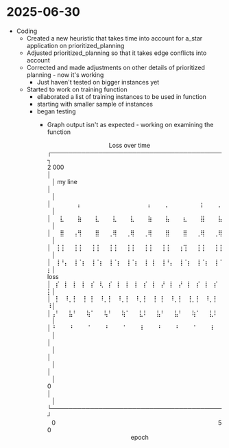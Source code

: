 # 2025-06-30

- Coding
    - Created a new heuristic that takes time into account for a_star application on prioritized_planning
    - Adjusted prioritized_planning so that it takes edge conflicts into account
    - Corrected and made adjustments on other details of prioritized planning - now it's working
        - Just haven't tested on bigger instances yet
    - Started to work on training function
        - ellaborated a list of training instances to be used in function
        - starting with smaller sample of instances
        - began testing
            - Graph output isn't as expected - working on examining the function

              ⠀⠀⠀⠀⠀⠀⠀⠀⠀⠀⠀⠀⠀⠀Loss over time⠀⠀⠀⠀⠀⠀⠀⠀⠀⠀⠀⠀⠀⠀        
              ┌────────────────────────────────────────┐        
        2 000 │⠀⠀⠀⠀⠀⠀⠀⠀⠀⠀⠀⠀⠀⠀⠀⠀⠀⠀⠀⠀⠀⠀⠀⠀⠀⠀⠀⠀⠀⠀⠀⠀⠀⠀⠀⠀⠀⠀⠀⠀│ my line
              │⠀⠀⠀⠀⠀⠀⠀⠀⠀⠀⠀⠀⠀⠀⠀⠀⠀⠀⠀⠀⠀⠀⠀⠀⠀⠀⠀⠀⠀⠀⠀⠀⠀⠀⠀⠀⠀⠀⠀⠀│        
              │⠀⠀⠀⠀⠀⠀⡄⠀⠀⠀⠀⠀⠀⠀⠀⠀⠀⠀⠀⠀⠀⠀⡄⠀⠀⠀⡀⠀⠀⠀⠀⠀⠀⠀⡆⠀⠀⠀⡀⠀│        
              │⠀⠀⣇⠀⠀⠀⣷⠀⠀⠀⣇⠀⠀⠀⣇⠀⠀⠀⣇⠀⠀⠀⣷⠀⠀⠀⣧⠀⠀⠀⣆⠀⠀⠀⣿⠀⠀⠀⣧⠀│        
              │⠀⠀⣿⠀⠀⢠⢻⠀⠀⠀⣿⠀⠀⢀⢿⠀⠀⢀⢿⠀⠀⢀⢿⠀⠀⠀⣿⠀⠀⠀⣿⠀⠀⢀⢿⠀⠀⢀⢿⠀│        
              │⠀⢸⢸⠀⠀⢸⢸⠀⠀⢸⢸⠀⠀⢸⢸⠀⠀⢸⢸⠀⠀⢸⢸⠀⠀⢸⢸⠀⠀⢰⢹⠀⠀⢸⢸⠀⠀⢸⢸⠀│        
              │⠀⢸⠘⡄⠀⢸⠈⡆⠀⢸⠈⡆⠀⢸⠈⡆⠀⢸⠈⡆⠀⢸⠀⡇⠀⢸⠘⡄⠀⢸⠈⡆⠀⢸⠈⡆⠀⢸⠈⡆│        
   loss       │⠀⡎⠀⡇⠀⡇⠀⡇⠀⡎⠀⢇⠀⡎⠀⡇⠀⡇⠀⡇⠀⡎⠀⡇⠀⡜⠀⡇⠀⡜⠀⡇⠀⡎⠀⡇⠀⡎⠀⡇│        
              │⠀⡇⠀⠸⡀⡇⠀⢸⠀⡇⠀⠸⡀⡇⠀⠸⡀⡇⠀⠸⡀⡇⠀⢸⠀⡇⠀⠸⡀⡇⠀⢸⡀⡇⠀⠸⡀⡇⠀⠸│        
              │⢠⠃⠀⠀⣧⠃⠀⠀⢷⠁⠀⠀⢧⠃⠀⠀⢷⠁⠀⠀⣇⠇⠀⠀⣧⠃⠀⠀⣧⠃⠀⠀⢷⠁⠀⠀⣇⠇⠀⠀│        
              │⠘⠀⠀⠀⠘⠀⠀⠀⠈⠀⠀⠀⠘⠀⠀⠀⠈⠀⠀⠀⠸⠀⠀⠀⠘⠀⠀⠀⠘⠀⠀⠀⠈⠀⠀⠀⠸⠀⠀⠀│        
              │⠀⠀⠀⠀⠀⠀⠀⠀⠀⠀⠀⠀⠀⠀⠀⠀⠀⠀⠀⠀⠀⠀⠀⠀⠀⠀⠀⠀⠀⠀⠀⠀⠀⠀⠀⠀⠀⠀⠀⠀│        
              │⠀⠀⠀⠀⠀⠀⠀⠀⠀⠀⠀⠀⠀⠀⠀⠀⠀⠀⠀⠀⠀⠀⠀⠀⠀⠀⠀⠀⠀⠀⠀⠀⠀⠀⠀⠀⠀⠀⠀⠀│        
              │⠀⠀⠀⠀⠀⠀⠀⠀⠀⠀⠀⠀⠀⠀⠀⠀⠀⠀⠀⠀⠀⠀⠀⠀⠀⠀⠀⠀⠀⠀⠀⠀⠀⠀⠀⠀⠀⠀⠀⠀│        
            0 │⠀⠀⠀⠀⠀⠀⠀⠀⠀⠀⠀⠀⠀⠀⠀⠀⠀⠀⠀⠀⠀⠀⠀⠀⠀⠀⠀⠀⠀⠀⠀⠀⠀⠀⠀⠀⠀⠀⠀⠀│        
              └────────────────────────────────────────┘        
              ⠀0⠀⠀⠀⠀⠀⠀⠀⠀⠀⠀⠀⠀⠀⠀⠀⠀⠀⠀⠀⠀⠀⠀⠀⠀⠀⠀⠀⠀⠀⠀⠀⠀⠀⠀⠀⠀⠀50⠀        
              ⠀⠀⠀⠀⠀⠀⠀⠀⠀⠀⠀⠀⠀⠀⠀⠀⠀⠀⠀epoch⠀⠀⠀⠀⠀
